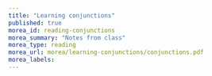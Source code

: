 ```yaml
---
title: "Learning conjunctions"
published: true
morea_id: reading-conjunctions
morea_summary: "Notes from class"
morea_type: reading
morea_url: morea/learning-conjunctions/conjunctions.pdf
morea_labels:
---
```






